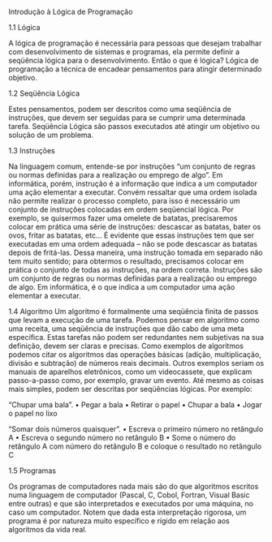 Introdução à Lógica de Programação

1.1 Lógica

A lógica de programação é necessária para pessoas que desejam trabalhar com
desenvolvimento de sistemas e programas, ela permite definir a seqüência lógica para o
desenvolvimento.
Então o que é lógica?
Lógica de programação  a técnica de encadear pensamentos para atingir determinado
objetivo.

1.2 Seqüência Lógica

Estes pensamentos, podem ser descritos como uma seqüência de instruções, que devem ser
seguidas para se cumprir uma determinada tarefa.
Seqüência Lógica são passos executados até atingir um objetivo ou solução de um
problema.

1.3 Instruções

Na linguagem comum, entende-se por instruções “um conjunto de regras ou normas
definidas para a realização ou emprego de algo”.
Em informática, porém, instrução é a informação que indica a um computador uma ação
elementar a executar.
Convém ressaltar que uma ordem isolada não permite realizar o processo completo, para isso
é necessário um conjunto de instruções colocadas em ordem seqüencial lógica.
Por exemplo, se quisermos fazer uma omelete de batatas, precisaremos colocar em prática
uma série de instruções: descascar as batatas, bater os ovos, fritar as batatas, etc...
É evidente que essas instruções tem que ser executadas em uma ordem adequada – não se
pode descascar as batatas depois de fritá-las.
Dessa maneira, uma instrução tomada em separado não tem muito sentido; para obtermos o
resultado, precisamos colocar em prática o conjunto de todas as instruções, na ordem correta.
Instruções são um conjunto de regras ou normas definidas para a realização ou
emprego de algo. Em informática, é o que indica a um computador uma ação elementar
a executar.


1.4 Algoritmo
Um algoritmo é formalmente uma seqüência finita de passos que levam a execução de uma
tarefa. Podemos pensar em algoritmo como uma receita, uma seqüência de instruções que dão
cabo de uma meta específica. Estas tarefas não podem ser redundantes nem subjetivas na sua
definição, devem ser claras e precisas.
Como exemplos de algoritmos podemos citar os algoritmos das operações básicas (adição,
multiplicação, divisão e subtração) de números reais decimais. Outros exemplos seriam os
manuais de aparelhos eletrônicos, como um videocassete, que explicam passo-a-passo como, por
exemplo, gravar um evento.
Até mesmo as coisas mais simples, podem ser descritas por seqüências lógicas. Por exemplo:



“Chupar uma bala”.
		• Pegar a bala
		• Retirar o papel
		• Chupar a bala
		• Jogar o papel no lixo

“Somar dois números quaisquer”.
		• Escreva o primeiro número no retângulo A
		• Escreva o segundo número no retângulo B
		• Some o número do retângulo A com número do retângulo B e coloque o resultado no retângulo C


1.5 Programas

Os programas de computadores nada mais são do que algoritmos escritos numa linguagem de
computador (Pascal, C, Cobol, Fortran, Visual Basic entre outras) e que são interpretados e
executados por uma máquina, no caso um computador. Notem que dada esta interpretação
rigorosa, um programa é por natureza muito específico e rígido em relação aos algoritmos da vida
real. 